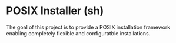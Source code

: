 # POSIX Installer (sh)

The goal of this project is to provide a POSIX installation framework enabling
completely flexible and configuratble installations.

